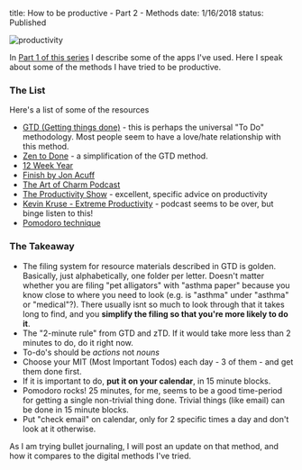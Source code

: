 title: How to be productive - Part 2 - Methods
date: 1/16/2018
status: Published



![productivity](images/productivity-1995781_1280.jpg)




In [Part 1 of this series]() I describe some of the apps I've used.  Here I speak about some of the methods I have tried to be productive.

### The List

Here's a list of some of the resources
* [GTD (Getting things done)](https://gettingthingsdone.com/) - this is perhaps the universal "To Do" methodology.  Most people seem to have a love/hate relationship with this method.
* [Zen to Done](https://zenhabits.net/zen-to-done-ztd-the-ultimate-simple-productivity-system/) - a simplification of the GTD method.
* [12 Week Year](https://12weekyear.com/)
* [Finish by Jon Acuff](https://acuff.me/books/)
* [The Art of Charm Podcast](https://theartofcharm.com/)
* [The Productivity Show](http://www.asianefficiency.com/podcast/) - excellent, specific advice on productivity
* [Kevin Kruse - Extreme Productivity](http://productivity-podcast.com/) - podcast seems to be over, but binge listen to this!
* [Pomodoro technique](https://www.mindtools.com/pages/article/pomodoro-technique.htm)

### The Takeaway

* The filing system for resource materials described in GTD is golden. Basically, just alphabetically, one folder per letter.  Doesn't matter whether you are filing "pet alligators" with "asthma paper" because you know close to where you need to look (e.g. is "asthma" under "asthma" or "medical"?).  There usually isnt so much to look through that it takes long to find, and you **simplify the filing so that you're more likely to do it**.
* The "2-minute rule" from GTD and zTD.  If it would take more less than 2 minutes to do, do it right now.  
* To-do's should be *actions* not *nouns*
* Choose your MIT (Most Important Todos) each day - 3 of them - and get them done first.
* If it is important to do, **put it on your calendar**, in 15 minute blocks.
* Pomodoro rocks!  25 minutes, for me, seems to be a good time-period for getting a single non-trivial thing done.  Trivial things (like email) can be done in 15 minute blocks.
* Put "check email" on calendar, only for 2 specific times a day and don't look at it otherwise.

As I am trying bullet journaling, I will post an update on that method, and how it compares to the digital methods I've tried.
